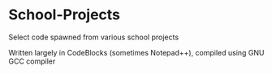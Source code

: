 # School-Projects
Select code spawned from various school projects

Written largely in CodeBlocks (sometimes Notepad++), compiled using GNU GCC compiler

